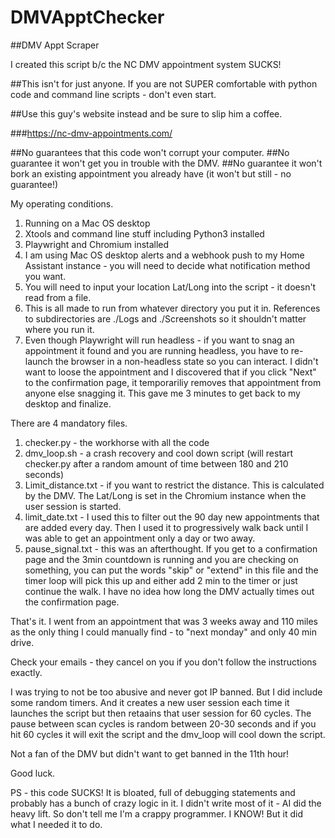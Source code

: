 # DMVApptChecker

##DMV Appt Scraper

I created this script b/c the NC DMV appointment system SUCKS!

##This isn't for just anyone.  If you are not SUPER comfortable with python code and command line scripts - don't even start. 

##Use this guy's website instead and be sure to slip him a coffee.

###https://nc-dmv-appointments.com/

##No guarantees that this code won't corrupt your computer.
##No guarantee it won't get you in trouble with the DMV.
##No guarantee it won't bork an existing appointment you already have (it won't but still - no guarantee!)

My operating conditions.

1) Running on a Mac OS desktop
2) Xtools and command line stuff including Python3 installed
3) Playwright and Chromium installed
4) I am using Mac OS desktop alerts and a webhook push to my Home Assistant instance - you will need to decide what notification method you want.
5) You will need to input your location Lat/Long into the script - it doesn't read from a file.
6) This is all made to run from whatever directory you put it in.  References to subdirectories are ./Logs and ./Screenshots so it shouldn't matter where you run it.
7) Even though Playwright will run headless - if you want to snag an appointment it found and you are running headless, you have to re-launch the browser in a non-headless state so you can interact.  I didn't want to loose the appointment and I discovered that if you click "Next" to the confirmation page, it temporariliy removes that appointment from anyone else snagging it.  This gave me 3 minutes to get back to my desktop and finalize.

There are 4 mandatory files.

1) checker.py - the workhorse with all the code
2) dmv_loop.sh - a crash recovery and cool down script (will restart checker.py after a random amount of time between 180 and 210 seconds)
3) Limit_distance.txt - if you want to restrict the distance. This is calculated by the DMV.  The Lat/Long is set in the Chromium instance when the user session is started.
4) limit_date.txt - I used this to filter out the 90 day new appointments that are added every day.  Then I used it to progressively walk back until I was able to get an appointment only a day or two away.
5) pause_signal.txt - this was an afterthought.  If you get to a confirmation page and the 3min countdown is running and you are checking on something, you can put the words "skip" or "extend" in this file and the timer loop will pick this up and either add 2 min to the timer or just continue the walk.  I have no idea how long the DMV actually times out the confirmation page.

That's it.  I went from an appointment that was 3 weeks away and 110 miles as the only thing I could manually find - to "next monday" and only 40 min drive.

Check your emails - they cancel on you if you don't follow the instructions exactly.

I was trying to not be too abusive and never got IP banned.  But I did include some random timers.  And it creates a new user session each time it launches the script but then retaains that user session for 60 cycles.
The pause between scan cycles is random between 20-30 seconds and if you hit 60 cycles it will exit the script and the dmv_loop will cool down the script.

Not a fan of the DMV but didn't want to get banned in the 11th hour!

Good luck.

PS - this code SUCKS!  It is bloated, full of debugging statements and probably has a bunch of crazy logic in it.  I didn't write most of it - AI did the heavy lift.  So don't tell me I'm a crappy programmer.  I KNOW!  But it did what I needed it to do.
